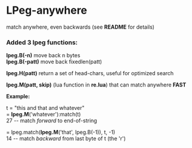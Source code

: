 # LPeg-anywhere
match anywhere, even backwards (see **README** for details)

### Added 3 lpeg functions:
**lpeg.B(-n)** move back n bytes   
**lpeg.B(-patt)** move back fixedlen(patt)  

**lpeg.H(patt)** return a set of head-chars, useful for optimized search  
  
**lpeg.M(patt, skip)** (lua function in **re.lua**) that can match anywhere **FAST**  
  
**Example:**  
  
t = "this and that and whatever"  
= **lpeg.M**('whatever'):match(t)  
27  -- match *forward* to end-of-string  
  
= lpeg.match(**lpeg.M**('that', lpeg.B(-1)), t, -1)  
14  -- match *backward* from last byte of t (the 'r')     


